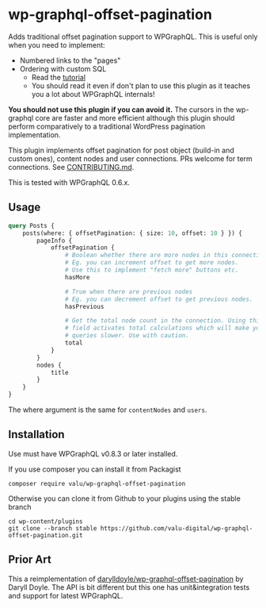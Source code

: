 # wp-graphql-offset-pagination

Adds traditional offset pagination support to WPGraphQL. This is useful only
when you need to implement:

-   Numbered links to the "pages"
-   Ordering with custom SQL
    -   Read the [tutorial](docs/tutorial.md)
    -   You should read it even if don't plan to use this plugin as it teaches
        you a lot about WPGraphQL internals!

**You should not use this plugin if you can avoid it.** The cursors in the
wp-graphql core are faster and more efficient although this plugin should perform
comparatively to a traditional WordPress pagination implementation.

This plugin implements offset pagination for post object (build-in and custom
ones), content nodes and user connections. PRs welcome for term connections.
See [CONTRIBUTING.md](CONTRIBUTING.md).

This is tested with WPGraphQL 0.6.x.

## Usage

```graphql
query Posts {
    posts(where: { offsetPagination: { size: 10, offset: 10 } }) {
        pageInfo {
            offsetPagination {
                # Boolean whether there are more nodes in this connection.
                # Eg. you can increment offset to get more nodes.
                # Use this to implement "fetch more" buttons etc.
                hasMore

                # True when there are previous nodes
                # Eg. you can decrement offset to get previous nodes.
                hasPrevious

                # Get the total node count in the connection. Using this
                # field activates total calculations which will make your
                # queries slower. Use with caution.
                total
            }
        }
        nodes {
            title
        }
    }
}
```

The where argument is the same for `contentNodes` and `users`.

## Installation

Use must have WPGraphQL v0.8.3 or later installed.

If you use composer you can install it from Packagist

    composer require valu/wp-graphql-offset-pagination

Otherwise you can clone it from Github to your plugins using the stable branch

    cd wp-content/plugins
    git clone --branch stable https://github.com/valu-digital/wp-graphql-offset-pagination.git

## Prior Art

This a reimplementation of [darylldoyle/wp-graphql-offset-pagination][] by
Daryll Doyle. The API is bit different but this one has unit&integration
tests and support for latest WPGraphQL.

[darylldoyle/wp-graphql-offset-pagination]: https://github.com/darylldoyle/wp-graphql-offset-pagination
